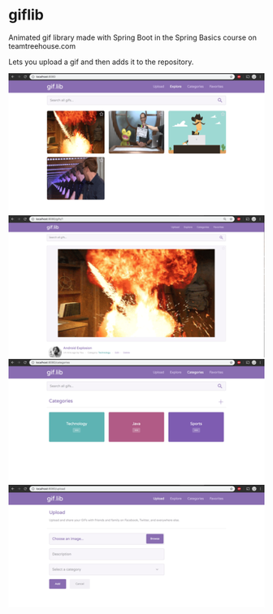 # giflib
Animated gif library made with Spring Boot in the Spring Basics course on teamtreehouse.com

Lets you upload a gif and then adds it to the repository.


![Image of Home Page](/Images/homepageGIFLib.png)
![Image of Details Page](/Images/gidDetails.png)
![Image of Categories Page](/Images/genres.png)
![Image of Upload Page](/Images/uploadgif.png)
